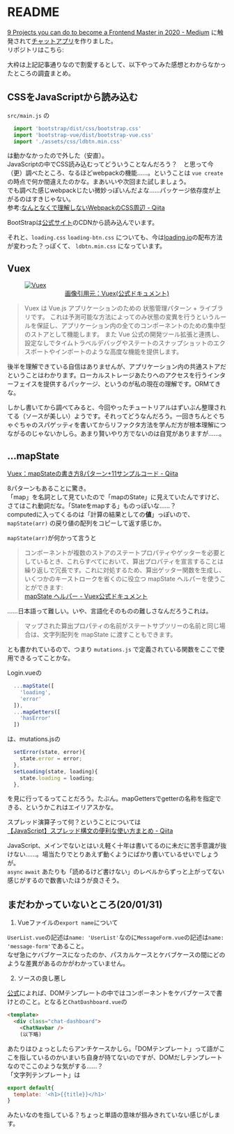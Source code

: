 # README

[9 Projects you can do to become a Frontend Master in 2020 - Medium](https://dev.to/simonholdorf/9-projects-you-can-do-to-become-a-frontend-master-in-2020-n2h)
に触発されて[チャットアプリ](https://www.sitepoint.com/pusher-vue-real-time-chat-app/)を作りました。  
リポジトリはこちら:  
<link-card 
          url="https://github.com/perpouh/chat-app-vue"
          siteName="github.com"
          thumbnail="https://avatars0.githubusercontent.com/u/8610298?s=400&v=4"
          title="perpouh/chat-app-vue"
          description="Build a Real-time Chat App with Pusher and Vue.js"
          />

大枠は上記記事通りなので割愛するとして、以下やってみた感想とわからなかったところの調査まとめ。

## CSSをJavaScriptから読み込む

`src/main.js` の

```JavaScript
  import 'bootstrap/dist/css/bootstrap.css'
  import 'bootstrap-vue/dist/bootstrap-vue.css'
  import './assets/css/ldbtn.min.css'
```

は動かなかったので外した（安直）。  
JavaScriptの中でCSS読み込むってどういうことなんだろう？　と思って今（更）調べたところ、なるほどwebpackの機能……。ということは `vue create` の時点で何か間違えたのかな。まあいいや次回また試しましょう。  
でも調べた感じwebpackじたい微妙っぽいんだよな……パッケージ依存度が上がるのはすきじゃない。  
参考:[なんとなくで理解しないWebpackのCSS周辺 - Qiita](https://qiita.com/terrierscript/items/0574ab1ef358fecb55b9)

BootStrapは[公式サイト](getbootstrap.com)のCDNから読み込んでいます。

それと、`loading.css` `loading-btn.css` についても、今は[loading.io](https://loading.io/button/)の配布方法が変わった？っぽくて、 `ldbtn.min.css` になっています。

## Vuex

<a href="https://vuex.vuejs.org/ja/" target="_blank">
  <figure>
    <img :src="$withBase('/assets/img/vuex.png')" alt="Vuex">
    <figcaption style="text-align: center">画像引用元：Vuex(公式ドキュメント)</figcaption>
  </figure>
</a>

>Vuex は Vue.js アプリケーションのための 状態管理パターン + ライブラリです。 これは予測可能な方法によってのみ状態の変異を行うというルールを保証し、アプリケーション内の全てのコンポーネントのための集中型のストアとして機能します。 また Vue 公式の開発ツール拡張と連携し、設定なしでタイムトラベルデバッグやステートのスナップショットのエクスポートやインポートのような高度な機能を提供します。

後半を理解できている自信はありませんが、アプリケーション内の共通ストアだということはわかります。ローカルストレージあたりへのアクセスを行うインターフェイスを提供するパッケージ、というのが私の現在の理解です。ORMてきな。

しかし書いてから調べてみると、今回やったチュートリアルはずいぶん整理されてる（ソースが美しい）ようです。それってどうなんだろう。一回きちんとぐちゃぐちゃのスパゲッティを書いてからリファクタ方法を学んだ方が根本理解につながるのじゃないかしら。あまり賢いやり方でないのは自覚がありますが……。

## ...mapState

[Vuex：mapStateの書き方8パターン+11サンプルコード - Qiita](https://qiita.com/suin/items/7331905a45a8ff80d4dd#four-%E7%AE%97%E5%87%BA%E3%83%97%E3%83%AD%E3%83%91%E3%83%86%E3%82%A3%E3%81%A8%E3%82%B9%E3%83%86%E3%83%BC%E3%83%88%E3%81%AE%E5%85%B1%E5%AD%98)

8パターンもあることに驚き。  
「map」を名詞として見ていたので「mapのState」に見えていたんですけど、さてはこれ動詞だな。「Stateをmapする」ものっぽいな……？  
computedに入ってくるのは「計算の結果としての**値**」っぽいので、`mapState(arr)` の戻り値の配列をコピーして返す感じか。

`mapState(arr)`が何かって言うと
>コンポーネントが複数のストアのステートプロパティやゲッターを必要としているとき、これらすべてにおいて、算出プロパティを宣言することは繰り返しで冗長です。これに対処するため、算出ゲッター関数を生成し、いくつかのキーストロークを省くのに役立つ mapState ヘルパーを使うことができます:  
[mapState  ヘルパー - Vuex公式ドキュメント](https://vuex.vuejs.org/ja/guide/state.html#mapstate-%E3%83%98%E3%83%AB%E3%83%91%E3%83%BC)

……日本語って難しい。いや、言語化そのものの難しさなんだろうこれは。

>マップされた算出プロパティの名前がステートサブツリーの名前と同じ場合は、文字列配列を mapState に渡すこともできます。

とも書かれているので、つまり `mutations.js` で定義されている関数をここで使用できるってことかな。

Login.vueの

```JavaScript
  ...mapState([
    'loading',
    'error'
  ]),
  ...mapGetters([
    'hasError'
  ])
```

は、mutations.jsの

```JavaScript
  setError(state, error){
    state.error = error;
  },
  setLoading(state, loading){
    state.loading = loading;
  },
```

を見に行ってるってことだろう。たぶん。mapGettersでgetterの名称を指定できる、というかこれはエイリアスかな。

スプレッド演算子って何？ということについては  
[【JavaScript】スプレッド構文の便利な使い方まとめ - Qiita](https://qiita.com/Nossa/items/e6f503cbb95c8e6967f8)

JavaScript、メインでないとはいえ軽く十年は書いてるのに未だに苦手意識が抜けない……。場当たりでとりあえず動くようにばかり書いているせいでしょうが。  
`async` `await` あたりも「読めるけど書けない」のレベルからずっと上がってない感じがするので数書いたほうが良さそう。

## まだわかっていないところ(20/01/31)

1. Vueファイルの`export name`について

`UserList.vue`の記述は`name: 'UserList'`なのに`MessageForm.vue`の記述は`name: 'message-form'`であること。  
なぜ急にケバブケースになったのか、パスカルケースとケバブケースの間にどのような差異があるのかがわかっていません。

 2. ソースの良し悪し

[公式](https://jp.vuejs.org/v2/style-guide/index.html#%E8%87%AA%E5%B7%B1%E7%B5%82%E4%BA%86%E5%BD%A2%E5%BC%8F%E3%81%AE%E3%82%B3%E3%83%B3%E3%83%9D%E3%83%BC%E3%83%8D%E3%83%B3%E3%83%88-%E5%BC%B7%E3%81%8F%E6%8E%A8%E5%A5%A8)によれば、DOMテンプレートの中ではコンポーネントをケバブケースで書けとのこと。となると`ChatDashboard.vue`の

```html
<template>
  <div class="chat-dashboard">
    <ChatNavbar />
    (以下略)
```

あたりはひょっとしたらアンチケースかしら。「DOMテンプレート」って語がここを指しているのかいまいち自身が持てないのですが、DOMだしテンプレートなのでここのような気がする……？  
「文字列テンプレート」は

```JavaScript
export default{
  template: '<h1>{{title}}</h1>'
}
```

みたいなのを指している？ちょっと単語の意味が掴みきれていない感じがします。